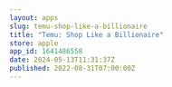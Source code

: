 ```yaml
---
layout: apps
slug: temu-shop-like-a-billionaire
title: "Temu: Shop Like a Billionaire"
store: apple
app_id: 1641486558
date: 2024-05-13T11:31:37Z
published: 2022-08-31T07:00:00Z
---
```

